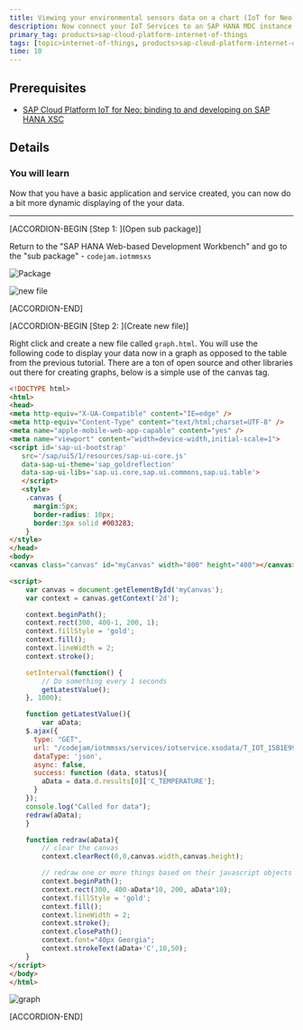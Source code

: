 ```yaml
---
title: Viewing your environmental sensors data on a chart (IoT for Neo)
description: Now connect your IoT Services to an SAP HANA MDC instance and show the data using SAP HANA XS Classic
primary_tag: products>sap-cloud-platform-internet-of-things
tags: [topic>internet-of-things, products>sap-cloud-platform-internet-of-things, tutorial>beginner ]
time: 10
---
```


## Prerequisites  
- [SAP Cloud Platform IoT for Neo: binding to and developing on SAP HANA XSC](https://www.sap.com/developer/tutorials/iot-part10-hcp-services-hanaxs.html)

## Details
### You will learn  
Now that you have a basic application and service created, you can now do a bit more dynamic displaying of the your data.  


---
[ACCORDION-BEGIN [Step 1: ](Open sub package)]

Return to the "SAP HANA Web-based Development Workbench" and go to the "sub package" - `codejam.iotmmsxs`

![Package](1.png)

![new file](2.png)


[ACCORDION-END]

[ACCORDION-BEGIN [Step 2: ](Create new file)]

Right click and create a new file called `graph.html`. You will use the following code to display your data now in a graph as opposed to the table from the previous tutorial. There are a ton of open source and other libraries out there for creating graphs, below is a simple use of the canvas tag.

```html
<!DOCTYPE html>
<html>
<head>
<meta http-equiv="X-UA-Compatible" content="IE=edge" />
<meta http-equiv="Content-Type" content="text/html;charset=UTF-8" />
<meta name="apple-mobile-web-app-capable" content="yes" />
<meta name="viewport" content="width=device-width,initial-scale=1">
<script id='sap-ui-bootstrap'
   src='/sap/ui5/1/resources/sap-ui-core.js'
   data-sap-ui-theme='sap_goldreflection'
   data-sap-ui-libs='sap.ui.core,sap.ui.commons,sap.ui.table'>
   </script>
   <style>
    .canvas {
      margin:5px;
      border-radius: 10px;
      border:3px solid #003283;
    }
</style>
</head>
<body>
<canvas class="canvas" id="myCanvas" width="800" height="400"></canvas>

<script>
    var canvas = document.getElementById('myCanvas');
    var context = canvas.getContext('2d');

    context.beginPath();
    context.rect(300, 400-1, 200, 1);
    context.fillStyle = 'gold';
    context.fill();
    context.lineWidth = 2;
    context.stroke();

    setInterval(function() {
        // Do something every 1 seconds
        getLatestValue();
    }, 1000);

    function getLatestValue(){
        var aData;
    $.ajax({
      type: "GET",
      url: "/codejam/iotmmsxs/services/iotservice.xsodata/T_IOT_15B1E994B520C8D65A42?$format=json&$orderby=C_TIMESTAMP desc&$top=1",
      dataType: 'json',
      async: false,
      success: function (data, status){
        aData = data.d.results[0]['C_TEMPERATURE'];
      }
    });
    console.log("Called for data");
    redraw(aData);
    }

    function redraw(aData){
        // clear the canvas
        context.clearRect(0,0,canvas.width,canvas.height);

        // redraw one or more things based on their javascript objects
        context.beginPath();
        context.rect(300, 400-aData*10, 200, aData*10);
        context.fillStyle = 'gold';
        context.fill();
        context.lineWidth = 2;
        context.stroke();
        context.closePath();
        context.font="40px Georgia";
        context.strokeText(aData+'C',10,50);
    }
</script>
</body>
</html>
```

![graph](3.png)


[ACCORDION-END]

